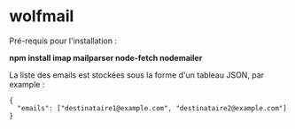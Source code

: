 # wolfmail

Pré-requis pour l'installation :

**npm install imap mailparser node-fetch nodemailer**

La liste des emails est stockées sous la forme d'un tableau JSON, par example :
```
{
  "emails": ["destinataire1@example.com", "destinataire2@example.com"]
}
```

